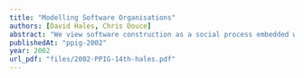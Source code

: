 ```yaml
---
title: "Modelling Software Organisations"
authors: [David Hales, Chris Douce]
abstract: "We view software construction as a social process embedded within organisational and cultural structures. To increase our understanding of the process of software construction we attempt to model not just individuals or teams but organisational wide processes. How can we begin to model such complex dynamic entitles composed of many interacting individuals? We outline our initial steps towards such an enterprise (employing multi-agent based simulation) and argue that this is a worthwhile endeavour if we are to increase our understanding of software production in the real world."
publishedAt: "ppig-2002"
year: 2002
url_pdf: "files/2002-PPIG-14th-hales.pdf"
---
```

